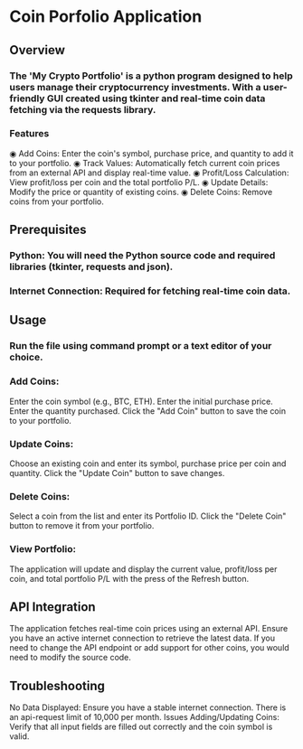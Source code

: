 # Coin Porfolio Application

## Overview
### The 'My Crypto Portfolio' is a python program designed to help users manage their cryptocurrency investments. With a user-friendly GUI created using tkinter and real-time coin data fetching via the requests library.

### Features
◉ Add Coins: Enter the coin's symbol, purchase price, and quantity to add it to your portfolio.
◉ Track Values: Automatically fetch current coin prices from an external API and display real-time value.
◉ Profit/Loss Calculation: View profit/loss per coin and the total portfolio P/L.
◉ Update Details: Modify the price or quantity of existing coins.
◉ Delete Coins: Remove coins from your portfolio.

## Prerequisites
### Python: You will need the Python source code and required libraries (tkinter, requests and json).
### Internet Connection: Required for fetching real-time coin data.

## Usage

### Run the file using command prompt or a text editor of your choice.

### Add Coins:

Enter the coin symbol (e.g., BTC, ETH).
Enter the initial purchase price.
Enter the quantity purchased.
Click the "Add Coin" button to save the coin to your portfolio.

### Update Coins:

Choose an existing coin and enter its symbol, purchase price per coin and quantity.
Click the "Update Coin" button to save changes.

### Delete Coins:

Select a coin from the list and enter its Portfolio ID.
Click the "Delete Coin" button to remove it from your portfolio.

### View Portfolio:

The application will update and display the current value, profit/loss per coin, and total portfolio P/L with the press of the Refresh button.

## API Integration
The application fetches real-time coin prices using an external API. Ensure you have an active internet connection to retrieve the latest data. If you need to change the API endpoint or add support for other coins, you would need to modify the source code.

## Troubleshooting
No Data Displayed: Ensure you have a stable internet connection. There is an api-request limit of 10,000 per month.
Issues Adding/Updating Coins: Verify that all input fields are filled out correctly and the coin symbol is valid.

